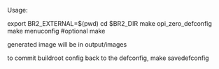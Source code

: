 Usage:

export BR2_EXTERNAL=$(pwd)
cd $BR2_DIR
make opi_zero_defconfig
make menuconfig #optional
make

generated image will be in output/images

to commit buildroot config back to the defconfig,
make savedefconfig

